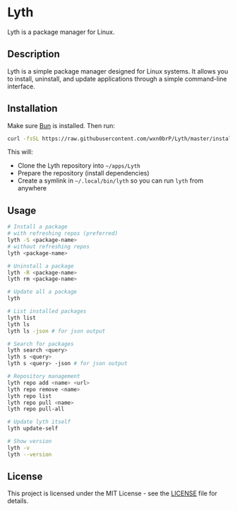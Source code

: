 # Lyth

Lyth is a package manager for Linux.

## Description

Lyth is a simple package manager designed for Linux systems.
It allows you to install, uninstall, and update applications through a simple command-line interface.

## Installation

Make sure [Bun](https://bun.sh/) is installed. Then run:

```bash
curl -fsSL https://raw.githubusercontent.com/wxn0brP/Lyth/master/install.sh | bash
```

This will:
* Clone the Lyth repository into `~/apps/Lyth`
* Prepare the repository (install dependencies)
* Create a symlink in `~/.local/bin/lyth` so you can run `lyth` from anywhere

## Usage

```bash
# Install a package
# with refreshing repos (preferred)
lyth -S <package-name>
# without refreshing repos
lyth <package-name>

# Uninstall a package
lyth -R <package-name>
lyth rm <package-name>

# Update all a package
lyth

# List installed packages
lyth list
lyth ls
lyth ls -json # for json output

# Search for packages
lyth search <query>
lyth s <query>
lyth s <query> -json # for json output

# Repository management
lyth repo add <name> <url>
lyth repo remove <name>
lyth repo list
lyth repo pull <name>
lyth repo pull-all

# Update lyth itself
lyth update-self

# Show version
lyth -v
lyth --version
```

## License

This project is licensed under the MIT License - see the [LICENSE](LICENSE) file for details.